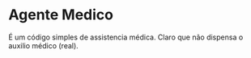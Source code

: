 # Agente Medico
É um código simples de assistencia médica. Claro que não dispensa o auxilio médico (real).
